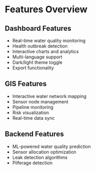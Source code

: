 # Features Overview

## Dashboard Features
- Real-time water quality monitoring
- Health outbreak detection
- Interactive charts and analytics
- Multi-language support
- Dark/light theme toggle
- Export functionality

## GIS Features
- Interactive water network mapping
- Sensor node management
- Pipeline monitoring
- Risk visualization
- Real-time data sync

## Backend Features
- ML-powered water quality prediction
- Sensor allocation optimization
- Leak detection algorithms
- Pilferage detection
